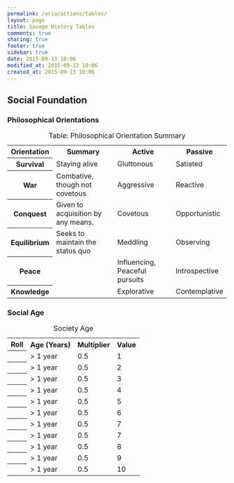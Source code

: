 ```yaml
---
permalink: /aria/actions/tables/
layout: page
title: Savage History Tables
comments: true
sharing: true
footer: true
sidebar: true
date: 2015-09-13 10:06
modified_at: 2015-09-13 10:06
created_at: 2015-09-13 10:06
---
```


## Social Foundation

### Philosophical Orientations

<table id='philosophical-orientations' class='table table-condensed'>
  <caption>Table: Philosophical Orientation Summary</caption>
  <tr>
    <th class='col-sm-2' scope='col'>Orientation</th>
    <th scope='col' class='col-sm-4'>Summary</th>
    <th class='col-sm-3' scope='col'>Active</th>
    <th class='col-sm-3' scope='col'>Passive</th>
  </tr>
  <tr>
    <th scope='row'>Survival</th>
    <td>Staying alive</td>
    <td>Gluttonous</td>
    <td>Satiated</td>
  </tr>
  <tr>
    <th scope='col'>War</th>
    <td>Combative, though not covetous</td>
    <td>Aggressive</td>
    <td>Reactive</td>
  </tr>
  <tr>
    <th scope='col'>Conquest</th>
    <td>Given to acquisition by any means.</td>
    <td>Covetous</td>
    <td>Opportunistic</td>
  </tr>
  <tr>
    <th scope='col'>Equilibrium</th>
    <td>Seeks to maintain the status quo</td>
    <td>Meddling</td>
    <td>Observing</td>
  </tr>
  <tr>
    <th scope='col'>Peace</th>
    <td></td>
    <td>Influencing, Peaceful pursuits</td>
    <td>Introspective</td>
  </tr>
  <tr>
    <th scope='col'>Knowledge</th>
    <td></td>
    <td>Explorative</td>
    <td>Contemplative</td>
  </tr>
</table>

### Social Age

<table id='social-age' class='table table-condensed'>
  <caption>Society Age</caption>
  <tr>
    <th scope='col'>Roll</th>
    <th scope='col'>Age (Years)</th>
    <th scope='col'>Multiplier</th>
    <th scope='col'>Value</th>
  </tr>
  <tr>
    <th scope='row'></th>
    <td>&gt; 1 year</td>
    <td>0.5</td>
    <td>1</td>
  </tr>
  <tr>
    <th scope='row'></th>
    <td>&gt; 1 year</td>
    <td>0.5</td>
    <td>2</td>
  </tr>
  <tr>
    <th scope='row'></th>
    <td>&gt; 1 year</td>
    <td>0.5</td>
    <td>3</td>
  </tr>
  <tr>
    <th scope='row'></th>
    <td>&gt; 1 year</td>
    <td>0.5</td>
    <td>4</td>
  </tr>
  <tr>
    <th scope='row'></th>
    <td>&gt; 1 year</td>
    <td>0.5</td>
    <td>5</td>
  </tr>
  <tr>
    <th scope='row'></th>
    <td>&gt; 1 year</td>
    <td>0.5</td>
    <td>6</td>
  </tr>
  <tr>
    <th scope='row'></th>
    <td>&gt; 1 year</td>
    <td>0.5</td>
    <td>7</td>
  </tr>
  <tr>
    <th scope='row'></th>
    <td>&gt; 1 year</td>
    <td>0.5</td>
    <td>7</td>
  </tr>
  <tr>
    <th scope='row'></th>
    <td>&gt; 1 year</td>
    <td>0.5</td>
    <td>8</td>
  </tr>
  <tr>
    <th scope='row'></th>
    <td>&gt; 1 year</td>
    <td>0.5</td>
    <td>9</td>
  </tr>
  <tr>
    <th scope='row'></th>
    <td>&gt; 1 year</td>
    <td>0.5</td>
    <td>10</td>
  </tr>
</table>

